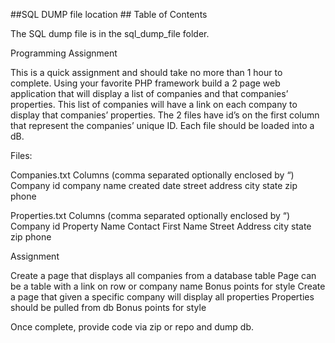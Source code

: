 ##SQL DUMP file location  ## Table of Contents

The SQL dump file is in the sql_dump_file folder.



Programming Assignment

This is a quick assignment and should take no more than 1 hour to complete.  Using your favorite PHP framework build a 2 page web application that will display a list of companies and that companies’ properties.  This list of companies will have a link on each company to display that companies’ properties.  The 2 files have id’s on the first column that represent the companies’ unique ID.  Each file should be loaded into a dB.

Files:

Companies.txt 
Columns (comma separated optionally enclosed by “)
Company id
company name
created date
street address
city
state
zip
phone

Properties.txt
Columns (comma separated optionally enclosed by “)
Company id
Property Name
Contact First Name
Street Address
city
state
zip
phone

Assignment

Create a page that displays all companies from a database table
Page can be a table with a link on row or company name
Bonus points for style
Create a page that given a specific company will display all properties
Properties should be pulled from db
Bonus points for style

Once complete, provide code via zip or repo and dump db.
